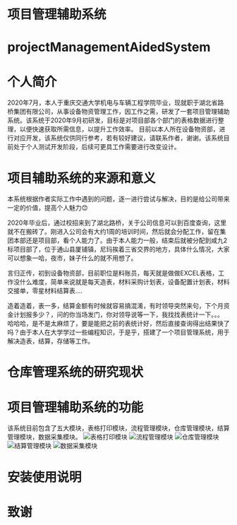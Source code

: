 项目管理辅助系统
==
projectManagementAidedSystem
==

# 个人简介
2020年7月，本人于重庆交通大学机电与车辆工程学院毕业，现就职于湖北省路桥集团有限公司，从事设备物资管理工作，因工作之需，研发了一套项目管理辅助系统。该系统于2020年9月初研发，目标是对项目部各个部门的表格数据进行整理，以便快速获取所需信息，以提升工作效率。
目前以本人所在设备物资部，进行对应开发，该系统仅供同行参考，若有较好建议，请联系作者，谢谢。该系统目前处于个人测试开发阶段，后续可更具工作需要进行改变设计。

# 项目辅助系统的来源和意义
本系统根据作者实际工作中遇到的问题，逐一进行尝试与解决，目的是给公司带来一定的价值，提高个人魅力:blush:

2020年毕业后，通过校招来到了湖北路桥，关于公司信息可以到百度查询，这里就不在搬砖了。刚进入公司会有大约1周的培训时间，然后就会分配工作，留在集团本部还是项目部，看个人能力了。由于本人能力一般，结束后就被分配到咸九2标项目部了，位于通山县厦铺镇，尼玛挨着三省交界的地方，具体什么情况，大家可以想象一哈，夜市，妹子什么的就不用想了。

言归正传，初到设备物资部，目前职位是料账员，每天就是做做EXCEL表格，工作没什么难度，简单来说就是每天造表，材料采购计划表，设备配置计划表，材料交接单，零星材料结算表....

造着造着，表一多，结算金额有时候就容易搞混淆，有时领导突然来句，下个月资金计划报多少？，问的你当场发门，你对领导说等一下，我找找表统计一下。。。
哈哈哈，是不是太麻烦了，要是能把之前的表统计好，然后直接查询得出结果快了吗？由于本人在大学学过一些编程知识，于是乎，搭建了一个项目管理系统，用于解决造表，结算，存储等工作。

# 仓库管理系统的研究现状

# 项目管理辅助系统的功能
该系统目前包含了五大模块，表格打印模块，流程管理模块，仓库管理模块，结算管理模块，数据采集模块。
![表格打印模块](https://github.com/FrankZhou-jun/projectManagerAidedSystem/raw/main/images/表格打印模块.jpg)
![流程管理模块](https://github.com/FrankZhou-jun/projectManagerAidedSystem/raw/main/images/流程管理模块.png)
![仓库管理模块](https://github.com/FrankZhou-jun/projectManagerAidedSystem/raw/main/images/仓库管理模块.jpg)
![结算管理模块](https://github.com/FrankZhou-jun/projectManagerAidedSystem/raw/main/images/结算管理模块.jpg)
![数据采集模块](https://github.com/FrankZhou-jun/projectManagerAidedSystem/raw/main/images/数据采集模块.jpg)
# 安装使用说明

# 致谢

